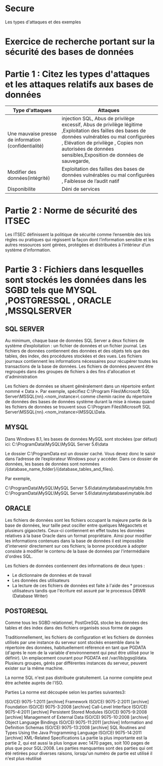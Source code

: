 # Secure
Les types d'attaques et des exemples
# Exercice de recherche portant sur la sécurité des bases de données 

# Partie 1 : Citez les types d'attaques et les attaques relatifs aux bases de données

|Type d'attaques                     |Attaques      |          
|------------------------------------|--------------|
|Une mauvaise presse de information (confidentialité)  | injection SQL, Abus de privilège excessif, Abus de privilège légitime ,Exploitation des failles des bases de données vulnérables ou mal configurées , Elévation de privilège , Copies non autorisées de données sensibles,Exposition de données de sauvegarde,
|Modifier des données(intégrité) |   Exploitation des failles des bases de données vulnérables ou mal configurées , Faiblesse de l’audit natif  
|Disponibilite                  |    Déni de services      


# Partie 2 : Norme de sécurité des ITSEC
   Les ITSEC définissent la politique de 
sécurité comme l’ensemble des lois règles 
ou pratiques qui régissent la façon dont 
l’information sensible et les autres 
ressources sont gérées, protégées et 
distribuées à l’intérieur d’un système 
d’information.


# Partie 3 : Fichiers dans lesquelles sont stockés les données dans les SGBD tels que MYSQL ,POSTGRESSQL , ORACLE ,MSSQLSERVER 

 ## SQL SERVER

 Au minimum, chaque base de données SQL Server a deux fichiers de système d’exploitation : un fichier de données et un fichier journal. Les fichiers de données contiennent des données et des objets tels que des tables, des index, des procédures stockées et des vues. Les fichiers journaux contiennent les informations nécessaires pour récupérer toutes les transactions de la base de données. Les fichiers de données peuvent être regroupés dans des groupes de fichiers à des fins d'allocation et d'administration

Les fichiers de données se situent généralement dans un répertoire enfant nommé « Data ». Par exemple, spécifiez C:\Program Files\Microsoft SQL Server\MSSQL{nn}.<nom_instance>\ comme chemin racine du répertoire de données des bases de données système durant la mise à niveau quand les fichiers de données se trouvent sous C:\Program Files\Microsoft SQL Server\MSSQL{nn}.<nom_instance>\MSSQL\Data.


  ## MYSQL

Dans Windows 8.1, les bases de données MySQL sont stockées (par défaut) ici: C:\ProgramData\MySQL\MySQL Server 5.6\data 

Le dossier C:\ProgramData est un dossier caché. Vous devez donc le saisir dans l’adresse de l’explorateur Windows pour y accéder. Dans ce dossier de données, les bases de données sont nommées /{database_name_folder}/{database_tables_and_files}. 

Par exemple, 

C:\ProgramData\MySQL\MySQL Server 5.6\data\mydatabase\mytable.frm
C:\ProgramData\MySQL\MySQL Server 5.6\data\mydatabase\mytable.ibd


## ORACLE

Les fichiers de données sont les fichiers occupant la majeure partie de la base de données, leur taille peut osciller entre quelques Mégaoctets et plusieurs gigaoctets. Ceux-ci contiennent en effet toutes les données relatives à la base Oracle dans un format propriétaire. Ainsi pour modifier les informations contenues dans la base de données il est impossible d'intervenir directement sur ces fichiers; la bonne procédure à adopter consiste à modifier le contenu de la base de données par l'intermédiaire d'ordres SQL.

Les fichiers de données contiennent des informations de deux types :

* Le dictionnaire de données et de travail
* Les données des utilisateurs
* La lecture de ces fichiers de données est faite à l'aide des * processus utilisateurs tandis que l'écriture est assuré par le processus DBWR (Database Writer)

## POSTGRESQL
Comme tous les SGBD relationnel, PostGreSQL stocke les données
des tables et des index dans des fichiers organisés sous forme de
pages

Traditionnellement, les fichiers de configuration et les fichiers de données utilisés par une instance du serveur sont stockés ensemble dans le répertoire des données, habituellement référencé en tant que PGDATA (d'après le nom de la variable d'environnement qui peut être utilisé pour le définir). Un emplacement courant pour PGDATA est /var/lib/pgsql/data. Plusieurs groupes, gérés par différentes instances du serveur, peuvent exister sur la même machine.


La norme SQL n'est pas distribuée gratuitement. La norme complète peut être achetée auprès de l'ISO.

Parties
La norme est découpée selon les parties suivantes3:

ISO/CEI 9075-1:2011 [archive] Framework
ISO/CEI 9075-2:2011 [archive] Foundation
ISO/CEI 9075-3:2008 [archive] Call-Level Interface
ISO/CEI 9075-4:2011 [archive] Persistent Stored Modules
ISO/CEI 9075-9:2008 [archive] Management of External Data
ISO/CEI 9075-10:2008 [archive] Object Language Bindings
ISO/CEI 9075-11:2011 [archive] Information and Definition Schemas
ISO/CEI 9075-13:2008 [archive] SQL Routines and Types Using the Java Programming Language
ISO/CEI 9075-14:2011 [archive] XML-Related Specifications
La partie la plus importante est la partie 2, qui est aussi la plus longue avec 1470 pages, soit 100 pages de plus que pour SQL:2008. Les parties manquantes sont des parties qui ont été retirées pour diverses raisons, lorsqu'un numéro de partie est utilisé il n'est plus réutilisé

